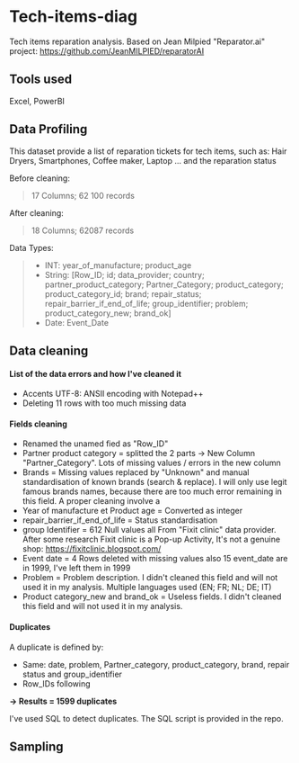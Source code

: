 # Tech-items-diag

Tech items reparation analysis. Based on Jean Milpied "Reparator.ai" project: https://github.com/JeanMILPIED/reparatorAI


## Tools used
Excel, PowerBI


## Data Profiling

This dataset provide a list of reparation tickets for tech items, such as: Hair Dryers, Smartphones, Coffee maker, Laptop ... and the reparation status


Before cleaning:

> 17 Columns;
> 62 100 records

After cleaning:

> 18 Columns;
> 62087 records

Data Types:

> * INT: year_of_manufacture; product_age
> * String: [Row_ID; id; data_provider;	country; partner_product_category; Partner_Category; product_category; product_category_id;	brand; repair_status;	repair_barrier_if_end_of_life; group_identifier;	problem; product_category_new; brand_ok]
> * Date: Event_Date


## Data cleaning

#### List of the data errors and how I've cleaned it
* Accents UTF-8: ANSII encoding with Notepad++
* Deleting 11 rows with too much missing data
#### Fields cleaning
* Renamed the unamed fied as "Row_ID"
* Partner product category = splitted the 2 parts -> New Column "Partner_Category". Lots of missing values / errors in the new column
* Brands = Missing values replaced by "Unknown" and manual standardisation of known brands (search & replace). I will only use legit famous brands names, because there are too much error remaining in this field. A proper cleaning involve a 
* Year of manufacture et Product age = Converted as integer
* repair_barrier_if_end_of_life = Status standardisation
* group Identifier = 612 Null values all From "Fixit clinic" data provider. After some research Fixit clinic is a Pop-up Activity, It's not a genuine shop: https://fixitclinic.blogspot.com/ 
* Event date = 4 Rows deleted with missing values also 15 event_date are in 1999, I've left them in 1999
* Problem = Problem description. I didn't cleaned this field and will not used it in my analysis. Multiple languages used (EN; FR; NL; DE; IT)
* Product category_new and brand_ok = Useless fields. I didn't cleaned this field and will not used it in my analysis.

#### Duplicates
A duplicate is defined by: 
* Same: date, problem, Partner_category, product_category, brand, repair status and group_identifier
* Row_IDs following

**-> Results = 1599 duplicates**

I've used SQL to detect duplicates. The SQL script is provided in the repo.

## Sampling


